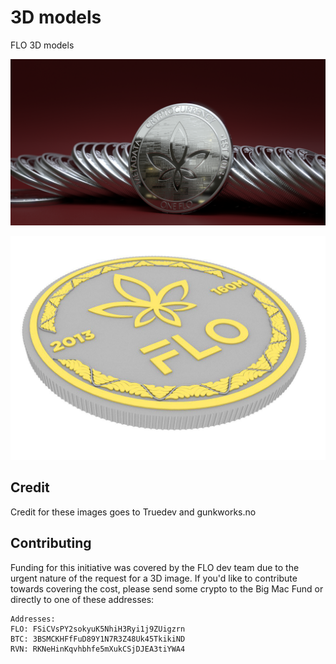 # 3D models

FLO 3D models

![FLOenvironment](coin2/floCoin_environment.png)

![FLO3](coin1/FLO3-preview.jpg)


## Credit
Credit for these images goes to Truedev and gunkworks.no 

## Contributing

Funding for this initiative was covered by the FLO dev team due to the urgent nature of the request for a 3D image. If you'd like to contribute towards covering the cost, please send some crypto to the Big Mac Fund or directly to one of these addresses:

```
Addresses:
FLO: FSiCVsPY2sokyuK5NhiH3Ryi1j9ZUigzrn
BTC: 3BSMCKHFfFuD89Y1N7R3Z48Uk45TkikiND
RVN: RKNeHinKqvhbhfe5mXukCSjDJEA3tiYWA4
```
